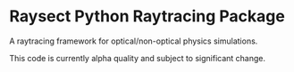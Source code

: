 Raysect Python Raytracing Package
=================================

A raytracing framework for optical/non-optical physics simulations.

This code is currently alpha quality and subject to significant change.
